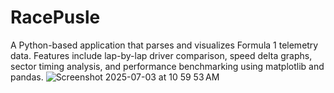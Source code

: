 # RacePusle
A Python-based application that parses and visualizes Formula 1 telemetry data. Features include lap-by-lap driver comparison, speed delta graphs, sector timing analysis, and performance benchmarking using matplotlib and pandas.
![Screenshot 2025-07-03 at 10 59 53 AM](https://github.com/user-attachments/assets/c541000d-6e02-4b7f-ad7b-9f684b8f42ef)

